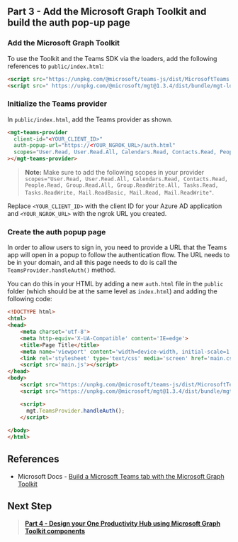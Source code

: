 ## Part 3 - Add the Microsoft Graph Toolkit and build the auth pop-up page

### Add the Microsoft Graph Toolkit

To use the Toolkit and the Teams SDK via the loaders, add the following references to `public/index.html`:

```HTML
<script src="https://unpkg.com/@microsoft/teams-js/dist/MicrosoftTeams.min.js" crossorigin="anonymous"></script>
<script src=" https://unpkg.com/@microsoft/mgt@1.3.4/dist/bundle/mgt-loader.js"></script>
```

### Initialize the Teams provider

In `public/index.html`, add the Teams provider as shown.

```HTML
<mgt-teams-provider
  client-id="<YOUR_CLIENT_ID>"
  auth-popup-url="https://<YOUR_NGROK_URL>/auth.html"
  scopes="User.Read, User.Read.All, Calendars.Read, Contacts.Read, People.Read, Group.Read.All, Group.ReadWrite.All, Tasks.Read, Tasks.ReadWrite, Mail.ReadBasic, Mail.Read, Mail.ReadWrite"
></mgt-teams-provider>
```
> **Note:** Make sure to add the following scopes in your provider `scopes="User.Read, User.Read.All, Calendars.Read, Contacts.Read, People.Read, Group.Read.All, Group.ReadWrite.All, Tasks.Read, Tasks.ReadWrite, Mail.ReadBasic, Mail.Read, Mail.ReadWrite"`.

Replace `<YOUR_CLIENT_ID>` with the client ID for your Azure AD application and `<YOUR_NGROK_URL>` with the ngrok URL you created.


### Create the auth popup page

In order to allow users to sign in, you need to provide a URL that the Teams app will open in a popup to follow the authentication flow. The URL needs to be in your domain, and all this page needs to do is call the `TeamsProvider.handleAuth()` method.

You can do this in your HTML by adding a new `auth.html` file in the `public` folder (which should be at the same level as `index.html`) and adding the following code:

```HTML
<!DOCTYPE html>
<html>
<head>
    <meta charset='utf-8'>
    <meta http-equiv='X-UA-Compatible' content='IE=edge'>
    <title>Page Title</title>
    <meta name='viewport' content='width=device-width, initial-scale=1'>
    <link rel='stylesheet' type='text/css' media='screen' href='main.css'>
    <script src='main.js'></script>
</head>
<body>
    <script src="https://unpkg.com/@microsoft/teams-js/dist/MicrosoftTeams.min.js" crossorigin="anonymous"></script>
    <script src="https://unpkg.com/@microsoft/mgt@1.3.4/dist/bundle/mgt-loader.js"></script>

    <script>
      mgt.TeamsProvider.handleAuth();
    </script>
        
</body>
</html>
```

## References
- Microsoft Docs - [Build a Microsoft Teams tab with the Microsoft Graph Toolkit](https://cda.ms/1Jh)

## Next Step
> **[Part 4 - Design your One Productivity Hub using Microsoft Graph Toolkit components](/Labs/04-Design_your_tab_using_MGT_components.md)**